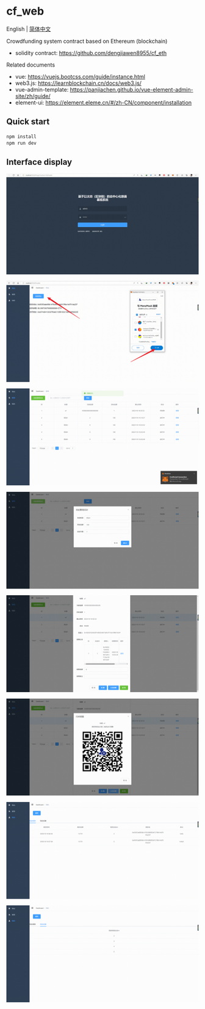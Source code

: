 # cf_web

English | [简体中文](./README-zh.md)

Crowdfunding system contract based on Ethereum (blockchain)

* solidity contract: <https://github.com/dengjiawen8955/cf_eth>

Related documents

* vue: <https://vuejs.bootcss.com/guide/instance.html>
* web3.js: <https://learnblockchain.cn/docs/web3.js/>
* vue-admin-template: <https://panjiachen.github.io/vue-element-admin-site/zh/guide/>
* element-ui: <https://element.eleme.cn/#/zh-CN/component/installation>

## Quick start

```bash
npm install 
npm run dev
```

## Interface display

![login](images/2022-02-0420230109185012.png)

![wallet](images/2022-02-0420230109185155.png)

![cf1](images/2022-02-0420230109185717.png)

![create_cf2](images/2022-02-0420230109185307.png)

![detail_cf3](images/2022-02-0420230109185435.png)

![code_cf4](images/2022-02-0420230109185452.png)

![mine1](images/2022-02-0420230109185734.png)

![mine2](images/2022-02-0420230109185902.png)